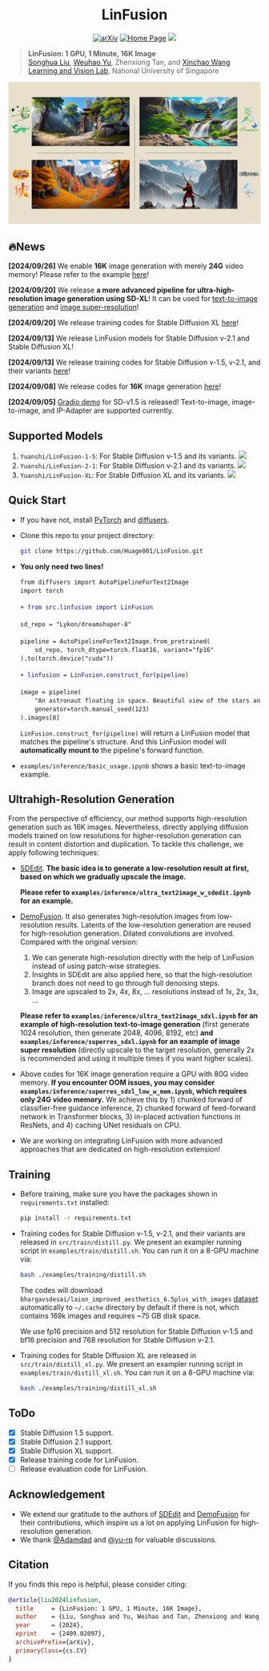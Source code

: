 <div align="center">

# LinFusion
<a href="https://arxiv.org/abs/2409.02097"><img src="https://img.shields.io/badge/arXiv-2409.02097-A42C25.svg" alt="arXiv"></a> 
<a  href="https://lv-linfusion.github.io"><img src="https://img.shields.io/badge/ProjectPage-LinFusion-376ED2#376ED2.svg" alt="Home Page"></a>
<a href="https://huggingface.co/spaces/Huage001/LinFusion-SD-v1.5"><img src="https://img.shields.io/static/v1?label=HuggingFace&message=gradio demo&color=yellow"></a>
</div>


> **LinFusion: 1 GPU, 1 Minute, 16K Image**
> <br>
> [Songhua Liu](http://121.37.94.87/), 
> [Weuhao Yu](https://whyu.me/), 
> Zhenxiong Tan, 
> and 
> [Xinchao Wang](https://sites.google.com/site/sitexinchaowang/)
> <br>
> [Learning and Vision Lab](http://lv-nus.org/), National University of Singapore
> <br>

![](./assets/picture.png)

## 🔥News

**[2024/09/26]** We enable **16K** image generation with merely **24G** video memory! Please refer to the example [here](https://github.com/Huage001/LinFusion/blob/main/examples/inference/superres_sdxl_low_v_mem.ipynb)!

**[2024/09/20]** We release **a more advanced pipeline for ultra-high-resolution image generation using SD-XL**! It can be used for [text-to-image generation](https://github.com/Huage001/LinFusion/blob/main/examples/inference/ultra_text2image_sdxl.ipynb) and [image super-resolution](https://github.com/Huage001/LinFusion/blob/main/examples/inference/superres_sdxl.ipynb)!

**[2024/09/20]** We release training codes for Stable Diffusion XL [here](https://github.com/Huage001/LinFusion/blob/main/src/train/distill_xl.py)!

**[2024/09/13]** We release LinFusion models for Stable Diffusion v-2.1 and Stable Diffusion XL!

**[2024/09/13]** We release training codes for Stable Diffusion v-1.5, v-2.1, and their variants [here](https://github.com/Huage001/LinFusion/blob/main/src/train/distill.py)!

**[2024/09/08]** We release codes for **16K** image generation [here](https://github.com/Huage001/LinFusion/blob/main/examples/inference/ultra_text2image_w_sdedit.ipynb)!

**[2024/09/05]** [Gradio demo](https://huggingface.co/spaces/Huage001/LinFusion-SD-v1.5) for SD-v1.5 is released! Text-to-image, image-to-image, and IP-Adapter are supported currently.

## Supported Models

1. `Yuanshi/LinFusion-1-5`: For Stable Diffusion v-1.5 and its variants. <a href="https://huggingface.co/Yuanshi/LinFusion-1-5"><img src="https://img.shields.io/badge/%F0%9F%A4%97-LinFusion for SD v1.5-yellow"></a>
1. `Yuanshi/LinFusion-2-1`: For Stable Diffusion v-2.1 and its variants. <a href="https://huggingface.co/Yuanshi/LinFusion-2-1"><img src="https://img.shields.io/badge/%F0%9F%A4%97-LinFusion for SD v2.1-yellow"></a>
1. `Yuanshi/LinFusion-XL`: For Stable Diffusion XL and its variants. <a href="https://huggingface.co/Yuanshi/LinFusion-XL"><img src="https://img.shields.io/badge/%F0%9F%A4%97-LinFusion for SD XL-yellow"></a>


## Quick Start
* If you have not, install [PyTorch](https://pytorch.org/get-started/locally/) and [diffusers](https://huggingface.co/docs/diffusers/index).

* Clone this repo to your project directory:

  ``` bash
  git clone https://github.com/Huage001/LinFusion.git
  ```

* **You only need two lines!**

  ```diff
  from diffusers import AutoPipelineForText2Image
  import torch
  
  + from src.linfusion import LinFusion
  
  sd_repo = "Lykon/dreamshaper-8"
  
  pipeline = AutoPipelineForText2Image.from_pretrained(
      sd_repo, torch_dtype=torch.float16, variant="fp16"
  ).to(torch.device("cuda"))
  
  + linfusion = LinFusion.construct_for(pipeline)
  
  image = pipeline(
      "An astronaut floating in space. Beautiful view of the stars and the universe in the background.",
      generator=torch.manual_seed(123)
  ).images[0]
  ```
  `LinFusion.construct_for(pipeline)` will return a LinFusion model that matches the pipeline's structure. And this LinFusion model will **automatically mount to** the pipeline's forward function.

* `examples/inference/basic_usage.ipynb` shows a basic text-to-image example.

## Ultrahigh-Resolution Generation

From the perspective of efficiency, our method supports high-resolution generation such as 16K images. Nevertheless, directly applying diffusion models trained on low resolutions for higher-resolution generation can result in content distortion and duplication. To tackle this challenge, we apply following techniques:

* [SDEdit](https://huggingface.co/docs/diffusers/v0.30.2/en/api/pipelines/stable_diffusion/img2img#image-to-image). **The basic idea is to generate a low-resolution result at first, based on which we gradually upscale the image.**

  **Please refer to `examples/inference/ultra_text2image_w_sdedit.ipynb` for an example.**

* [DemoFusion](https://github.com/PRIS-CV/DemoFusion). It also generates high-resolution images from low-resolution results. Latents of the low-resolution generation are reused for high-resolution generation. Dilated convolutions are involved. Compared with the original version:

  1. We can generate high-resolution directly with the help of LinFusion instead of using patch-wise strategies. 
  2. Insights in SDEdit are also applied here, so that the high-resolution branch does not need to go through full denoising steps.
  3. Image are upscaled to 2x, 4x, 8x, ... resolutions instead of 1x, 2x, 3x, ...

  **Please refer to `examples/inference/ultra_text2image_sdxl.ipynb` for an example of high-resolution text-to-image generation** (first generate 1024 resolution, then generate 2048, 4096, 8192, etc) **and `examples/inference/superres_sdxl.ipynb` for an example of image super resolution** (directly upscale to the target resolution, generally 2x is recommended and using it multiple times if you want higher scales). 


* Above codes for 16K image generation require a GPU with 80G video memory. **If you encounter OOM issues, you may consider `examples/inference/superres_sdxl_low_w_mem.ipynb`, which requires only 24G video memory.** We achieve this by 1) chunked forward of classifier-free guidance inference, 2) chunked forward of feed-forward network in Transformer blocks, 3) in-placed activation functions in ResNets, and 4) caching UNet residuals on CPU.

* We are working on integrating LinFusion with more advanced approaches that are dedicated on high-resolution extension!

## Training

* Before training, make sure you have the packages shown in `requirements.txt` installed:

  ```bash
  pip install -r requirements.txt
  ```

* Training codes for Stable Diffusion v-1.5, v-2.1, and their variants are released in `src/train/distill.py`. We present an exampler running script in `examples/train/distill.sh`. You can run it on a 8-GPU machine via:

  ```bash
  bash ./examples/training/distill.sh
  ```

  The codes will download `bhargavsdesai/laion_improved_aesthetics_6.5plus_with_images` [dataset](https://huggingface.co/datasets/bhargavsdesai/laion_improved_aesthetics_6.5plus_with_images) automatically to `~/.cache` directory by default if there is not, which contains 169k images and requires ~75 GB disk space.

  We use fp16 precision and 512 resolution for Stable Diffusion v-1.5 and bf16 precision and 768 resolution for Stable Diffusion v-2.1.

* Training codes for Stable Diffusion XL are released in `src/train/distill_xl.py`. We present an exampler running script in `examples/train/distill_xl.sh`. You can run it on a 8-GPU machine via:

  ```bash
  bash ./examples/training/distill_xl.sh
  ```

## ToDo

- [x] Stable Diffusion 1.5 support.
- [x] Stable Diffusion 2.1 support. 
- [x] Stable Diffusion XL support.
- [x] Release training code for LinFusion.
- [ ] Release evaluation code for LinFusion.

## Acknowledgement

* We extend our gratitude to the authors of [SDEdit](https://huggingface.co/docs/diffusers/v0.30.2/en/api/pipelines/stable_diffusion/img2img#image-to-image) and [DemoFusion](https://github.com/PRIS-CV/DemoFusion) for their contributions, which inspire us a lot on applying LinFusion for high-resolution generation. 
* We thank [@Adamdad](https://github.com/Adamdad) and [@yu-rp](https://github.com/yu-rp) for valuable discussions.

## Citation

If you finds this repo is helpful, please consider citing:

```bib
@article{liu2024linfusion,
  title     = {LinFusion: 1 GPU, 1 Minute, 16K Image},
  author    = {Liu, Songhua and Yu, Weihao and Tan, Zhenxiong and Wang, Xinchao},
  year      = {2024},
  eprint    = {2409.02097},
  archivePrefix={arXiv},
  primaryClass={cs.CV}
}
```

